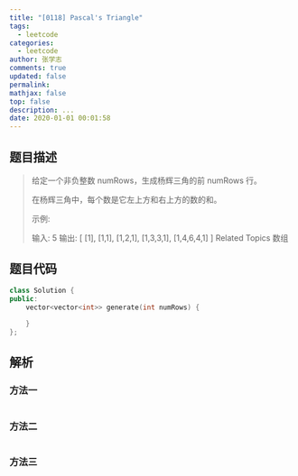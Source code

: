 ```yaml
---
title: "[0118] Pascal's Triangle"
tags:
  - leetcode
categories:
  - leetcode
author: 张学志
comments: true
updated: false
permalink:
mathjax: false
top: false
description: ...
date: 2020-01-01 00:01:58
---
```


## 题目描述

> 给定一个非负整数 numRows，生成杨辉三角的前 numRows 行。 
> 
> 
> 
> 在杨辉三角中，每个数是它左上方和右上方的数的和。 
> 
> 示例: 
> 
> 输入: 5
> 输出:
> [
> [1],
> [1,1],
> [1,2,1],
> [1,3,3,1],
> [1,4,6,4,1]
> ] 
> Related Topics 数组

## 题目代码

```cpp
class Solution {
public:
    vector<vector<int>> generate(int numRows) {
        
    }
};
```

## 解析

### 方法一

```cpp

```

### 方法二

```cpp

```

### 方法三

```cpp

```

